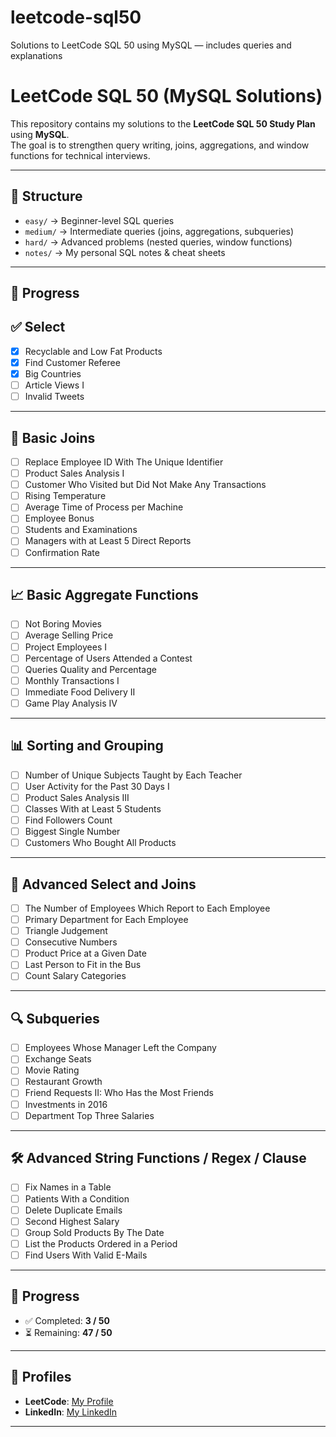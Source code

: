 # leetcode-sql50
Solutions to LeetCode SQL 50 using MySQL — includes queries and explanations

# LeetCode SQL 50 (MySQL Solutions)

This repository contains my solutions to the **LeetCode SQL 50 Study Plan** using **MySQL**.  
The goal is to strengthen query writing, joins, aggregations, and window functions for technical interviews.

---

## 📂 Structure
- `easy/` → Beginner-level SQL queries  
- `medium/` → Intermediate queries (joins, aggregations, subqueries)  
- `hard/` → Advanced problems (nested queries, window functions)  
- `notes/` → My personal SQL notes & cheat sheets  

---

## 🚀 Progress
## ✅ Select
- [x] Recyclable and Low Fat Products
- [x] Find Customer Referee
- [x] Big Countries
- [ ] Article Views I
- [ ] Invalid Tweets

---

## 🔗 Basic Joins
- [ ] Replace Employee ID With The Unique Identifier
- [ ] Product Sales Analysis I
- [ ] Customer Who Visited but Did Not Make Any Transactions
- [ ] Rising Temperature
- [ ] Average Time of Process per Machine
- [ ] Employee Bonus
- [ ] Students and Examinations
- [ ] Managers with at Least 5 Direct Reports
- [ ] Confirmation Rate

---

## 📈 Basic Aggregate Functions
- [ ] Not Boring Movies
- [ ] Average Selling Price
- [ ] Project Employees I
- [ ] Percentage of Users Attended a Contest
- [ ] Queries Quality and Percentage
- [ ] Monthly Transactions I
- [ ] Immediate Food Delivery II
- [ ] Game Play Analysis IV

---

## 📊 Sorting and Grouping
- [ ] Number of Unique Subjects Taught by Each Teacher
- [ ] User Activity for the Past 30 Days I
- [ ] Product Sales Analysis III
- [ ] Classes With at Least 5 Students
- [ ] Find Followers Count
- [ ] Biggest Single Number
- [ ] Customers Who Bought All Products

---

## 🧩 Advanced Select and Joins
- [ ] The Number of Employees Which Report to Each Employee
- [ ] Primary Department for Each Employee
- [ ] Triangle Judgement
- [ ] Consecutive Numbers
- [ ] Product Price at a Given Date
- [ ] Last Person to Fit in the Bus
- [ ] Count Salary Categories

---

## 🔍 Subqueries
- [ ] Employees Whose Manager Left the Company
- [ ] Exchange Seats
- [ ] Movie Rating
- [ ] Restaurant Growth
- [ ] Friend Requests II: Who Has the Most Friends
- [ ] Investments in 2016
- [ ] Department Top Three Salaries

---

## 🛠 Advanced String Functions / Regex / Clause
- [ ] Fix Names in a Table
- [ ] Patients With a Condition
- [ ] Delete Duplicate Emails
- [ ] Second Highest Salary
- [ ] Group Sold Products By The Date
- [ ] List the Products Ordered in a Period
- [ ] Find Users With Valid E-Mails

---

## 🎯 Progress
- ✅ Completed: **3 / 50**
- ⏳ Remaining: **47 / 50**  

---

## 🔗 Profiles
- **LeetCode**: [My Profile](https://leetcode.com/u/himanshu44226688/)  
- **LinkedIn**: [My LinkedIn](https://www.linkedin.com/in/himanshu-raj9031/)  

---
